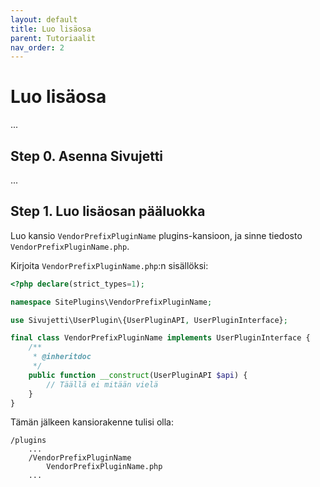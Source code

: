 ```yaml
---
layout: default
title: Luo lisäosa
parent: Tutoriaalit
nav_order: 2
---
```


# Luo lisäosa

...

## Step 0. Asenna Sivujetti

...

## Step 1. Luo lisäosan pääluokka

<!--
Jokaisella lisäosalla on pakollinen pääluokka, jonka nimi koostuu kahdesta osasta:
- Vendor-prefiksistä ja
- Lisäosan nimestä

Tässä esimerkissä vendor-prefix on `VendorPrefix` ja lisäosan nimi `PluginName`.
-->

Luo kansio `VendorPrefixPluginName` plugins-kansioon, ja sinne tiedosto `VendorPrefixPluginName.php`.

Kirjoita `VendorPrefixPluginName.php`:n sisällöksi:

```php
<?php declare(strict_types=1);

namespace SitePlugins\VendorPrefixPluginName;

use Sivujetti\UserPlugin\{UserPluginAPI, UserPluginInterface};

final class VendorPrefixPluginName implements UserPluginInterface {
    /**
     * @inheritdoc
     */
    public function __construct(UserPluginAPI $api) {
        // Täällä ei mitään vielä
    }
}
```

Tämän jälkeen kansiorakenne tulisi olla:

```
/plugins
    ...
    /VendorPrefixPluginName
        VendorPrefixPluginName.php
    ...
```

